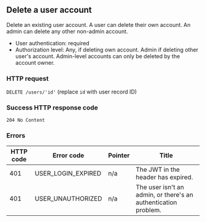 ## Delete a user account

Delete an existing user account. A user can delete their own account. An admin can delete any other non-admin account.

* User authentication: required
* Authorization level: Any, if deleting own account. Admin if deleting other user's account. Admin-level accounts can only be deleted by the account owner.

### HTTP request

`DELETE /users/'id'` (replace `id` with user record ID)

### Success HTTP response code

`204 No Content`


### Errors

HTTP code | Error code | Pointer | Title
--------- | ---------- | ------- | -----
401 | USER_LOGIN_EXPIRED | n/a | The JWT in the header has expired.
401 | USER_UNAUTHORIZED | n/a | The user isn't an admin, or there's an authentication problem.
